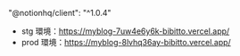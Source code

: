 "@notionhq/client": "^1.0.4"

-   stg 環境：https://myblog-7uw4e6y6k-bibitto.vercel.app/
-   prod 環境：https://myblog-8lvhq36ay-bibitto.vercel.app/
